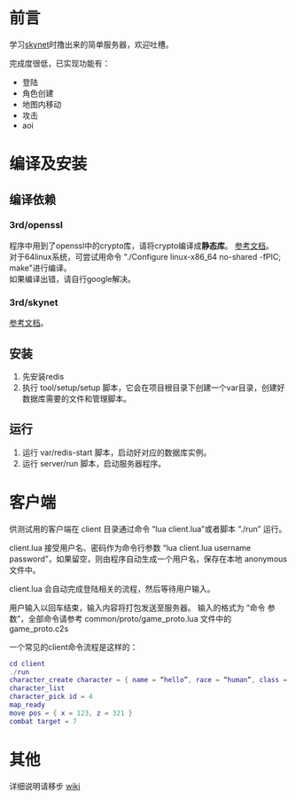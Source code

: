 # 前言

学习[skynet](https://github.com/cloudwu/skynet)时撸出来的简单服务器，欢迎吐槽。

完成度很低，已实现功能有：
* 登陆
* 角色创建
* 地图内移动
* 攻击
* aoi

# 编译及安装

## 编译依赖

### 3rd/openssl 
程序中用到了openssl中的crypto库，请将crypto编译成**静态库**。 [参考文档](https://wiki.openssl.org/index.php/Compilation_and_Installation)。  
对于64linux系统，可尝试用命令 "./Configure linux-x86_64 no-shared -fPIC; make"进行编译。   
如果编译出错，请自行google解决。

### 3rd/skynet
[参考文档](https://github.com/cloudwu/skynet)。

## 安装
1. 先安装redis
2. 执行 tool/setup/setup 脚本，它会在项目根目录下创建一个var目录，创建好数据库需要的文件和管理脚本。

## 运行
1. 运行 var/redis-start 脚本，启动好对应的数据库实例。
2. 运行 server/run 脚本，启动服务器程序。

# 客户端

供测试用的客户端在 client 目录通过命令 “lua client.lua”或者脚本 “./run” 运行。

client.lua 接受用户名、密码作为命令行参数 “lua client.lua username password”，如果留空，则由程序自动生成一个用户名，保存在本地 anonymous 文件中。

client.lua 会自动完成登陆相关的流程，然后等待用户输入。

用户输入以回车结束，输入内容将打包发送至服务器。
输入的格式为 “命令 参数”，全部命令请参考 common/proto/game_proto.lua 文件中的 game_proto.c2s

一个常见的client命令流程是这样的：

```lua
cd client
./run
character_create character = { name = “hello”, race = “human”, class = “warrior” }
character_list
character_pick id = 4
map_ready
move pos = { x = 123, z = 321 }
combat target = 7
```

# 其他

详细说明请移步 [wiki](https://github.com/jintiao/some-mmorpg/wiki)
